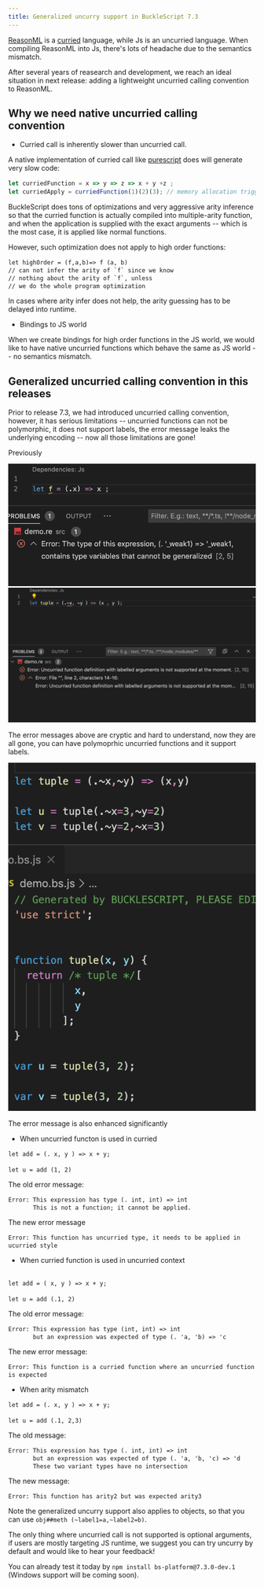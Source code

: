```yaml
---
title: Generalized uncurry support in BuckleScript 7.3
---
```



[ReasonML](https://github.com/facebook/reason) is a [curried](https://en.wikipedia.org/wiki/Currying) language, while Js is an uncurried language. When compiling ReasonML into Js, there's lots of headache due to the semantics mismatch. 

After several years of reasearch and development, we reach an ideal situation in next release: adding a lightweight uncurried calling convention to ReasonML.

## Why we need native uncurried calling convention

- Curried call is inherently slower than uncurried call.

A native implementation of curried call like [purescript](https://www.purescript.org/) does will generate very slow code:

```js
let curriedFunction = x => y => z => x + y +z ;
let curriedApply = curriedFunction(1)(2)(3); // memory allocation triggered
```

BuckleScript does tons of optimizations and very aggressive arity inference so that the curried function is actually compiled into multiple-arity function, and when the application is supplied with the exact arguments -- which is the most case, it is applied like normal functions.

However, such optimization does not apply to high order functions:

```reasonml
let highOrder = (f,a,b)=> f (a, b) 
// can not infer the arity of `f` since we know
// nothing about the arity of `f`, unless
// we do the whole program optimization
```

In cases where arity infer does not help, the arity guessing has to be delayed into runtime.

- Bindings to JS world

When we create bindings for high order functions in the JS world, we would like to have native uncurried functions which behave the same as JS world -- no semantics mismatch.


## Generalized uncurried calling convention in this releases

Prior to release 7.3, we had introduced uncurried calling convention, however, it has serious limitations -- uncurried functions can not be polymorphic, it does not support labels, the error 
message leaks the underlying encoding -- now all those limitations are gone!

Previously 

<img src="/img/poly-error.png">


<img src="/img/label-error.png">

The error messages above are cryptic and hard to understand, now they are all gone, you can have polymoprhic uncurried functions and it support labels.

<img src="/img/uncurry-label.png">


The error message is  also enhanced significantly

- When uncurried functon is used in curried

```reasonml
let add = (. x, y ) => x + y;

let u = add (1, 2)
```

The old error message:

```
Error: This expression has type (. int, int) => int
       This is not a function; it cannot be applied.
```

The new error message
```
Error: This function has uncurried type, it needs to be applied in ucurried style
```
- When curried function is used in uncurried context

```reasonml

let add = ( x, y ) => x + y;

let u = add (.1, 2)
```

The old error message:
```
Error: This expression has type (int, int) => int
       but an expression was expected of type (. 'a, 'b) => 'c
```

The new error message:
```
Error: This function is a curried function where an uncurried function is expected
```

- When arity mismatch 

```reasonml
let add = (. x, y ) => x + y;

let u = add (.1, 2,3)
```

The old message:
```
Error: This expression has type (. int, int) => int
       but an expression was expected of type (. 'a, 'b, 'c) => 'd
       These two variant types have no intersection
```

The new message:
```
Error: This function has arity2 but was expected arity3
```

Note the generalized uncurry support also applies to objects, so that you can use `obj##meth (~label1=a,~label2=b)`.

The only thing where uncurried call  is not supported is optional arguments, if users are mostly targeting JS runtime, we suggest you can try uncurry by default and would like to hear your feedback!

You can already test it today by `npm install bs-platform@7.3.0-dev.1` (Windows support will be coming soon).

